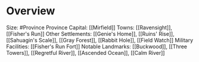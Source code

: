 # Overview
Size: #Province
Province Capital: [[Mirfield]]
Towns: [[Ravensight]], [[Fisher's Run]]
Other Settlements: [[Genie's Home]], [[Ruins' Rise]], [[Sahuagin's Scale]], [[Gray Forest]], [[Rabbit Hole]], [[Field Watch]]
Military Facilities: [[Fisher's Run Fort]]
Notable Landmarks: [[Buckwood]], [[Three Towers]], [[Regretful River]], [[Ascended Ocean]], [[Calm River]]